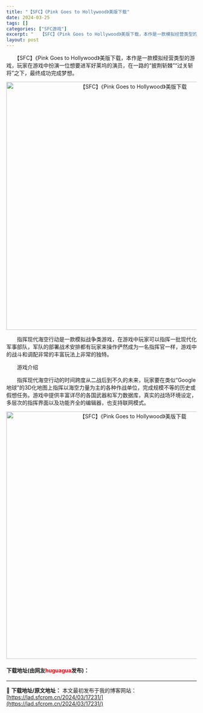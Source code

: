```yaml
---
title: "【SFC】《Pink Goes to Hollywood》美版下载"
date: 2024-03-25
tags: []
categories: ["SFC游戏"]
excerpt: "　　【SFC】《Pink Goes to Hollywood》美版下载，本作是一款模拟经营类型的游戏，玩家在游戏中扮演一位想要进军好莱坞的演员，在一路的&ldquo;披荆斩棘&rdquo;&ldquo;过关斩将&rdquo;之下，最终成功完成梦想。 　　指挥现代海空行动是一款模拟战争类游戏，在游戏中&hellip;"
layout: post
---
```


 <p>　　【SFC】《Pink Goes to Hollywood》美版下载，本作是一款模拟经营类型的游戏，玩家在游戏中扮演一位想要进军好莱坞的演员，在一路的&ldquo;披荆斩棘&rdquo;&ldquo;过关斩将&rdquo;之下，最终成功完成梦想。</p> <p align="center"><img align="" border="0" src="https://lad.sfcrom.cn/wp-content/uploads/2024/03/20240325_6600c70b56381.png" width="657" alt="【SFC】《Pink Goes to Hollywood》美版下载" /></p> <p>　　指挥现代海空行动是一款模拟战争类游戏，在游戏中玩家可以指挥一批现代化军事部队，军队的部署战术安排都有玩家来操作俨然成为一名指挥官一样，游戏中的战斗和调配非常的丰富玩法上非常的独特。</p> <p>　　游戏介绍</p> <p>　　指挥现代海空行动的时间跨度从二战后到不久的未来，玩家要在类似&ldquo;Google地球&rdquo;的3D化地图上指挥以海空力量为主的各种作战单位，完成规模不等的历史或 假想任务。游戏中提供丰富详尽的各国武器和军力数据库，真实的战场环境设定，多层次的指挥界面以及功能齐全的编辑器，也支持联网模式。</p> <p align="center"><img align="" border="0" src="https://lad.sfcrom.cn/wp-content/uploads/2024/03/20240325_6600c70ca351f.png" width="655" alt="【SFC】《Pink Goes to Hollywood》美版下载" /></p> <p><h4>下载地址(由网友<font color="red">huguagua</font>发布)：</h4></p> 

---
📖 **下载地址/原文地址：** 本文最初发布于我的博客网站：[https://lad.sfcrom.cn/2024/03/17231/](https://lad.sfcrom.cn/2024/03/17231/)
